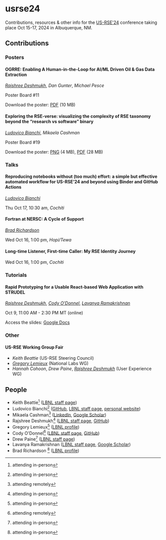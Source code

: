 # usrse24
Contributions, resources &amp; other info for the [US-RSE'24](https://us-rse.org/usrse24/) conference taking place Oct 15-17, 2024 in Albuquerque, NM.

## Contributions

### Posters

#### OGRRE: Enabling A Human-in-the-Loop for AI/ML Driven Oil & Gas Data Extraction

_<ins>Rajshree Deshmukh</ins>_, _Dan Gunter_, _Michael Pesce_

Poster Board #11

Download the poster: [PDF](https://drive.google.com/file/d/1Htk0hyjMQD84acwYIgthqOWzOK-ErPNL/view?usp=drivesdk) (10 MB)

#### Exploring the RSE-verse: visualizing the complexity of RSE taxonomy beyond the “research vs software” binary

_<ins>Ludovico Bianchi</ins>_, _Mikaela Cashman_

Poster Board #19

Download the poster: [PNG](https://drive.google.com/file/d/1tzYG2K42sjFY9xolLa0dH1oIwKF1_iM_/view?usp=sharing) (4 MB), [PDF](https://drive.google.com/file/d/1aYTJKfSF8r3GYfpem_H3EkaUyHdJ39tJ/view?usp=sharing) (28 MB)

### Talks

#### Reproducing notebooks without (too much) effort: a simple but effective automated workflow for US-RSE’24 and beyond using Binder and GitHub Actions

_<ins>Ludovico Bianchi</ins>_

Thu Oct 17, 10:30 am, _Cochiti_

#### Fortran at NERSC: A Cycle of Support

_<ins>Brad Richardson</ins>_

Wed Oct 16, 1:00 pm, _Hopi/Tewa_

#### Long-time Listener, First-time Caller: My RSE Identity Journey

Wed Oct 16, 1:00 pm, _Cochiti_

### Tutorials

#### Rapid Prototyping for a Usable React-based Web Application with STRUDEL

_<ins>Rajshree Deshmukh</ins>_, _<ins>Cody O'Donnel</ins>_, _<ins>Lavanya Ramakrishnan</ins>_

Oct 9, 11:00 AM - 2:30 PM MT (online)

Access the slides: [Google Docs](https://docs.google.com/presentation/d/1CmflcN_H_xCFPRV9qp4IjluHUkOvpW7Il5U5naN_emI/edit#slide=id.g307bebfc196_0_10)

### Other

#### US-RSE Working Group Fair

- _Keith Beattie_ (US-RSE Steering Council)
- _<ins>Gregory Lemieux</ins>_ (National Labs WG)
- _Hannah Cohoon_, _Drew Paine_, _<ins>Rajshree Deshmukh</ins>_ (User Experience WG)

## People

- Keith Beattie[^1] ([LBNL staff page](https://crd.lbl.gov/divisions/scidata/sustainable-software-engineering/staff/keith-beattie/))
- Ludovico Bianchi[^1] ([GitHub](https://github.com/lbianchi-lbl), [LBNL staff page](https://go.lbl.gov/lbianchi), [personal website](https://ludob.com/contact))
- Mikaela Cashman[^2] ([LinkedIn](https://www.linkedin.com/in/mikaela-cashman-29192588/), [Google Scholar](https://scholar.google.com/citations?hl=en&user=RmtLy-QAAAAJ))
- Rajshree Deshmukh[^1] ([LBNL staff page](https://crd.lbl.gov/divisions/scidata/uds/staff/rajshree-deshmukh/), [GitHub](https://github.com/Rjdesh))
- Gregory Lemieux[^1] ([LBNL profile](https://profiles.lbl.gov/40594-gregory-lemieux))
- Cody O'Donnel[^2] ([LBNL staff page](https://crd.lbl.gov/divisions/scidata/uds/staff/cody-odonnell/), [GitHub](https://github.com/codytodonnell))
- Drew Paine[^1] ([LBNL staff page](https://crd.lbl.gov/divisions/scidata/uds/staff/pained/))
- Lavanya Ramakrishnan ([LBNL staff page](https://crd.lbl.gov/divisions/scidata/about-scidata/office-of-the-director/lavanya-ramakrishnan/), [Google Scholar](https://scholar.google.com/citations?user=D1O_eM4AAAAJ&hl=en))
- Brad Richardson [^1] ([LBNL profile](https://profiles.lbl.gov/372936-bradley-richardson))

[^1]: attending in-person
[^2]: attending remotely
